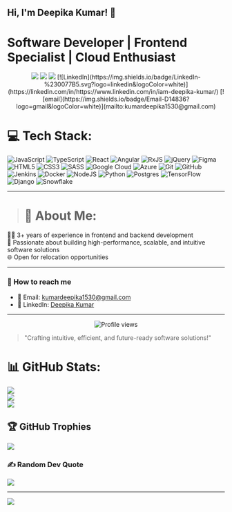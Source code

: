 ## Hi, I'm Deepika Kumar! 👋

# Software Developer | Frontend Specialist | Cloud Enthusiast

<p align="center">
  <img src="https://img.shields.io/badge/Location-Toronto%2C%20Ontario-blue"/>
  <img src="https://img.shields.io/badge/Experience-3%2B%20years-brightgreen"/>
  <img src="https://img.shields.io/badge/Open%20to-Relocation-orange"/>
  [![LinkedIn](https://img.shields.io/badge/LinkedIn-%230077B5.svg?logo=linkedin&logoColor=white)](https://linkedin.com/in/https://www.linkedin.com/in/iam-deepika-kumar/) [![email](https://img.shields.io/badge/Email-D14836?logo=gmail&logoColor=white)](mailto:kumardeepika1530@gmail.com) 
</p>

# 💻 Tech Stack:
![JavaScript](https://img.shields.io/badge/javascript-%23323330.svg?style=flat-square&logo=javascript&logoColor=%23F7DF1E) ![TypeScript](https://img.shields.io/badge/typescript-%23007ACC.svg?style=flat-square&logo=typescript&logoColor=white) ![React](https://img.shields.io/badge/react-%2320232a.svg?style=flat-square&logo=react&logoColor=%2361DAFB) ![Angular](https://img.shields.io/badge/angular-%23DD0031.svg?style=flat-square&logo=angular&logoColor=white) ![RxJS](https://img.shields.io/badge/rxjs-%23B7178C.svg?style=flat-square&logo=reactivex&logoColor=white) ![jQuery](https://img.shields.io/badge/jquery-%230769AD.svg?style=flat-square&logo=jquery&logoColor=white) ![Figma](https://img.shields.io/badge/figma-%23F24E1E.svg?style=flat-square&logo=figma&logoColor=white) ![HTML5](https://img.shields.io/badge/html5-%23E34F26.svg?style=flat-square&logo=html5&logoColor=white) ![CSS3](https://img.shields.io/badge/css3-%231572B6.svg?style=flat-square&logo=css3&logoColor=white) ![SASS](https://img.shields.io/badge/SASS-hotpink.svg?style=flat-square&logo=SASS&logoColor=white) ![Google Cloud](https://img.shields.io/badge/GoogleCloud-%234285F4.svg?style=flat-square&logo=google-cloud&logoColor=white) ![Azure](https://img.shields.io/badge/azure-%230072C6.svg?style=flat-square&logo=microsoftazure&logoColor=white) ![Git](https://img.shields.io/badge/git-%23F05033.svg?style=flat-square&logo=git&logoColor=white) ![GitHub](https://img.shields.io/badge/github-%23121011.svg?style=flat-square&logo=github&logoColor=white) ![Jenkins](https://img.shields.io/badge/jenkins-%232C5263.svg?style=flat-square&logo=jenkins&logoColor=white) ![Docker](https://img.shields.io/badge/docker-%230db7ed.svg?style=flat-square&logo=docker&logoColor=white) ![NodeJS](https://img.shields.io/badge/node.js-6DA55F?style=flat-square&logo=node.js&logoColor=white) ![Python](https://img.shields.io/badge/python-3670A0?style=flat-square&logo=python&logoColor=ffdd54) ![Postgres](https://img.shields.io/badge/postgres-%23316192.svg?style=flat-square&logo=postgresql&logoColor=white) ![TensorFlow](https://img.shields.io/badge/TensorFlow-%23FF6F00.svg?style=flat-square&logo=TensorFlow&logoColor=white) ![Django](https://img.shields.io/badge/django-%23092E20.svg?style=flat-square&logo=django&logoColor=white) ![Snowflake](https://img.shields.io/badge/snowflake-%2329B5E8.svg?style=flat-square&logo=snowflake&logoColor=white)

---

> # 💫 About Me:
👩‍💻 3+ years of experience in frontend and backend development<br>🚀 Passionate about building high-performance, scalable, and intuitive software solutions<br>🌐 Open for relocation opportunities

---

### 📧 How to reach me

- 📧 Email: [kumardeepika1530@gmail.com](mailto:kumardeepika1530@gmail.com)
- 🔗 LinkedIn: [Deepika Kumar](https://www.linkedin.com/in/iam-deepika-kumar/)

---

<p align="center">
  <img src="https://komarev.com/ghpvc/?username=DeepikaKumar&label=Profile%20views&color=0e75b6&style=flat" alt="Profile views"/>
</p>

> "Crafting intuitive, efficient, and future-ready software solutions!"

# 📊 GitHub Stats:
![](https://github-readme-stats.vercel.app/api?username=Deepika-git98&theme=tokyonight&hide_border=false&include_all_commits=false&count_private=false)<br/>
![](https://nirzak-streak-stats.vercel.app/?user=Deepika-git98&theme=tokyonight&hide_border=false)<br/>
![](https://github-readme-stats.vercel.app/api/top-langs/?username=Deepika-git98&theme=tokyonight&hide_border=false&include_all_commits=false&count_private=false&layout=compact)

## 🏆 GitHub Trophies
![](https://github-profile-trophy.vercel.app/?username=Deepika-git98&theme=radical&no-frame=true&no-bg=false&margin-w=4)

### ✍️ Random Dev Quote
![](https://quotes-github-readme.vercel.app/api?type=horizontal&theme=radical)

---
[![](https://visitcount.itsvg.in/api?id=Deepika-git98&icon=0&color=0)](https://visitcount.itsvg.in)
